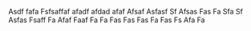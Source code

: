  
 Asdf fafa 
 Fsfsaffaf afadf afdad afaf 
 Afsaf 
 Asfasf 
 Sf 
 Afsas 
 Fas 
 Fa 
 Sfa 
 Sf 
 Asfas 
 Fsaff 
 Fa 
 Afaf 
 Faaf 
 Fa 
 Fa 
 Fas 
 Fas 
 Fas 
 Fa 
 Fas 
 Fs 
 Afa 
 Fa 
